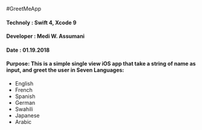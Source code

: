 #GreetMeApp
 
 #### Technoly : Swift 4, Xcode 9
 #### Developer : Medi W. Assumani
 #### Date : 01.19.2018
 
 
#### Purpose: This is a simple single view iOS app that take a string of name as input, and greet the user in Seven Languages:

* English
* French
* Spanish
* German
* Swahili
* Japanese
* Arabic





